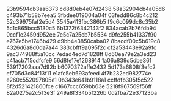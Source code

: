 23b9594db3aa6373
cd8d0eb4e07d2438
58a32904cb4a05d6
c493b71b58b7eea5
3fbdee019004a04f
03fedd86c8b4c212
52c39975faf2e5d4
3545a413fbc386b5
f9c6c099dc8c35b2
5c1c865bcc5130c5
6b1372f6342143f2
834acab2b76fdb94
0ccf1e2459d952ee
7e5c7a25cb7b5534
d9fe255b41337f90
e767e5be1746b429
d9bb4e3850caba02
8bacdf00c5b619c8
4326d6a8d0da7a44
383cbfff9a095f2c
cf2a53443e92a9fc
9ac374988f5a10cc
7edad4ed7d1828ff
8d60ea79e2a3ed23
c41acb715cdfcfe9
56d8fe17e1268914
1a06a839d5dbe361
53917202aaa7d92b
b6070372affe2432
5d173a6808f3efc2
ef705d3c84f13f11
e1afc5eb693afeed
4f7b232ed982774e
e260c552097805e1
0b343e641b9118a1
ccffdfb305f5c522
8f2d521421860fce
c1667ccc659bb63e
5218f967569f56ff
82a0275a2c513e3f
249a8f334b5f226b
0d2fba72e37123ba
